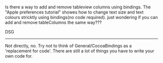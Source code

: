 Is there a way to add and remove tableview columns using bindings. The "Apple preferences tutorial" showes how to change text size and text colours stricktly using bindings(no code required). just wondering if you can add and remove tableColumns the same way???

DSG

----

Not directly, no. Try not to think of General/CocoaBindings as a 'replacement for code'. There are still a lot of things you have to write your own code for.